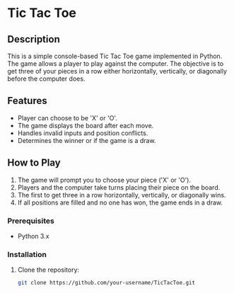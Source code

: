 # Tic Tac Toe

## Description
This is a simple console-based Tic Tac Toe game implemented in Python. The game allows a player to play against the computer. The objective is to get three of your pieces in a row either horizontally, vertically, or diagonally before the computer does.

## Features
- Player can choose to be 'X' or 'O'.
- The game displays the board after each move.
- Handles invalid inputs and position conflicts.
- Determines the winner or if the game is a draw.

## How to Play
1. The game will prompt you to choose your piece ('X' or 'O').
2. Players and the computer take turns placing their piece on the board.
3. The first to get three in a row horizontally, vertically, or diagonally wins.
4. If all positions are filled and no one has won, the game ends in a draw.

### Prerequisites
- Python 3.x

### Installation
1. Clone the repository:
   ```bash
   git clone https://github.com/your-username/TicTacToe.git
